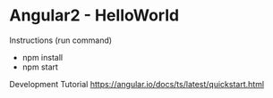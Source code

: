 # Angular2 - HelloWorld

Instructions (run command)
- npm install
- npm start

Development Tutorial
https://angular.io/docs/ts/latest/quickstart.html